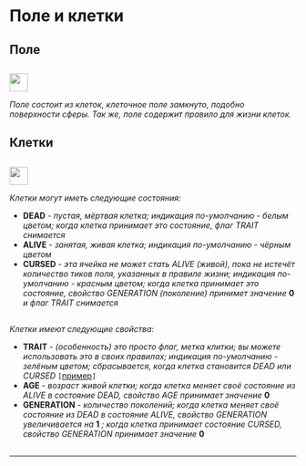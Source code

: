 # Поле и клетки

##  

## Поле    

##  

<img src="qrc:/resources/img/field.svg" height="32"/>

 *Поле состоит из клеток, клеточное поле замкнуто, подобно поверхности сферы. Так же, поле содержит правило для жизни клеток.*

## Клетки    

##  

<img src="qrc:/resources/img/cell.svg" height="32"/> 

 *Клетки могут иметь следующие состояния:*

* **DEAD** - *пустая, мёртвая клетка; индикация по-умолчанию - белым цветом;*
*когда клетка принимает это состояние, флаг TRAIT снимается* 
* **ALIVE** - *занятая, живая клетка; индикация по-умолчанию - чёрным цветом*
* **CURSED** - *эта ячейка не может стать ALIVE (живой), пока не истечёт количество тиков поля, указанных в правиле жизни;*
*индикация по-умолчанию - красным цветом;*
*когда клетка принимает это состояние, свойство GENERATION (поколение) принимет значение* **0** *и флаг TRAIT снимается* 

##  

 *Клетки имеют следующие свойства:*

* **TRAIT** - *(особенность) это просто флаг, метка клитки; вы можете использовать это в своих правилах;*
*индикация по-умолчанию - зелёным цветом; сбрасывается, когда клетка становится DEAD или CURSED*
`[`[пример](example_trait_ru.md)`]`
* **AGE** - *возраст живой клетки; когда клетка меняет своё состояние из ALIVE в состояние DEAD, свойство AGE принимает значение* **0**
* **GENERATION** - *количество поколений; когда клетка меняет своё состояние из DEAD в состояние ALIVE, свойство GENERATION увеличивается на* **1**
*; когда клетка принимает состояние CURSED, свойство GENERATION принимает значение* **0**

##  

##  

 ---
